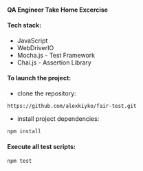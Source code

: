 #### QA Engineer Take Home Excercise

#### Tech stack:
* JavaScript
* WebDriverIO
* Mocha.js -  Test Framework
* Chai.js - Assertion Library

#### To launch the project:
* clone the repository:
```
https://github.com/alexkiyko/fair-test.git
```
* install project dependencies:
```
npm install
```
#### Execute all test scripts:
```
npm test
```
